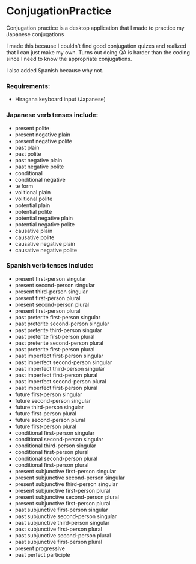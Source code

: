 # ConjugationPractice


Conjugation practice is a desktop application that I made to practice my Japanese conjugations

I made this because I couldn't find good conjugation quizes and realized that I can just make my own. Turns out doing QA is harder than the coding since I need to know the appropriate conjugations.

I also added Spanish because why not.

### Requirements:
* Hiragana keyboard input (Japanese)

### Japanese verb tenses include: 
* present polite
* present negative plain
* present negative polite
* past plain
* past polite
* past negative plain
* past negative polite
* conditional
* conditional negative
* te form
* volitional plain
* volitional polite
* potential plain
* potential polite
* potential negative plain
* potential negative polite
* causative plain
* causative polite
* causative negative plain
* causative negative polite

### Spanish verb tenses include:
* present first-person singular
* present second-person singular
* present third-person singular
* present first-person plural
* present second-person plural
* present first-person plural
* past preterite first-person singular
* past preterite second-person singular
* past preterite third-person singular
* past preterite first-person plural
* past preterite second-person plural
* past preterite first-person plural
* past imperfect first-person singular
* past imperfect second-person singular
* past imperfect third-person singular
* past imperfect first-person plural
* past imperfect second-person plural
* past imperfect first-person plural
* future first-person singular
* future second-person singular
* future third-person singular
* future first-person plural
* future second-person plural
* future first-person plural
* conditional first-person singular
* conditional second-person singular
* conditional third-person singular
* conditional first-person plural
* conditional second-person plural
* conditional first-person plural
* present subjunctive first-person singular
* present subjunctive second-person singular
* present subjunctive third-person singular
* present subjunctive first-person plural
* present subjunctive second-person plural
* present subjunctive first-person plural
* past subjunctive first-person singular
* past subjunctive second-person singular
* past subjunctive third-person singular
* past subjunctive first-person plural
* past subjunctive second-person plural
* past subjunctive first-person plural
* present progressive
* past perfect participle
